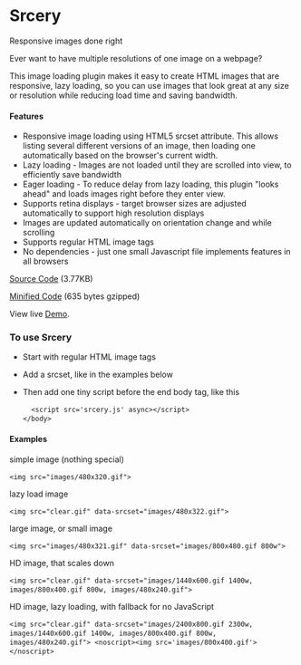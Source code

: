Srcery
===

Responsive images done right

Ever want to have multiple resolutions of one image on a webpage?

This image loading plugin makes it easy to create HTML images that are responsive, lazy loading, so you can use images that look great at any size or resolution while reducing load time and saving bandwidth.
#### Features

* Responsive image loading using HTML5 srcset attribute. This allows listing several different versions of an image, then loading one automatically based on the browser's current width.
* Lazy loading - Images are not loaded until they are scrolled into view, to efficiently save bandwidth
* Eager loading - To reduce delay from lazy loading, this plugin "looks ahead" and loads images right before they enter view.
* Supports retina displays - target browser sizes are adjusted automatically to support high resolution displays
* Images are updated automatically on orientation change and while scrolling
* Supports regular HTML image tags
* No dependencies - just one small Javascript file implements features in all browsers 


[Source Code](https://github.com/garyv/srcery/blob/master/srcery.js) (3.77KB)

[Minified Code](http://garyv.s3.amazonaws.com/srcery/srcery.min.js) (635 bytes gzipped)
 
View live [Demo](http://garyv.s3.amazonaws.com/srcery/demo.html).
### To use Srcery

* Start with regular HTML image tags
* Add a srcset, like in the examples below
* Then add one tiny script before the end body tag, like this


        <script src='srcery.js' async></script> 
      </body> 
    </html>


#### Examples


simple image (nothing special)

    <img src="images/480x320.gif">
    
lazy load image

    <img src="clear.gif" data-srcset="images/480x322.gif">
    
large image, or small image

    <img src="images/480x321.gif" data-srcset="images/800x480.gif 800w">
    
HD image, that scales down

    <img src="clear.gif" data-srcset="images/1440x600.gif 1400w, images/800x400.gif 800w, images/480x240.gif">
    
HD image, lazy loading, with fallback for no JavaScript

    <img src="clear.gif" data-srcset="images/2400x800.gif 2300w, images/1440x600.gif 1400w, images/800x400.gif 800w, images/480x240.gif"> <noscript><img src='images/800x400.gif'></noscript>
    
